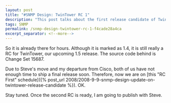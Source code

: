 ```yaml
---
layout: post
title: "#SNMP Design: TwinTower RC 1"
description: "This post talks about the first release candidate of TwinTower."
tags: SNMP
permalink: /snmp-design-twintower-rc-1-f4cade28a4ca
excerpt_separator: <!--more-->
---
```


So it is already there for hours. Although it is marked as 1.4, it is still really a RC for TwinTower, our upcoming 1.5 release. The source code behind is Change Set 15687.

Due to Steve's move and my departure from Cisco, both of us have not enough time to ship a final release soon. Therefore, now we are on [this "RC First" schedule]({% post_url 2008/2008-9-9-snmp-design-update-on-twintower-release-candidate %}). OK.

Stay tuned. Once the second RC is ready, I am going to publish with Steve.

<!--more-->
